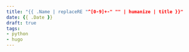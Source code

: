 ```yaml
---
title: "{{ .Name | replaceRE "^[0-9]+-" "" | humanize | title }}"
date: {{ .Date }}
draft: true
tags:
- python
- hugo
---
```

